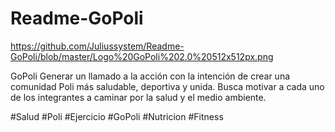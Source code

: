# Readme-GoPoli

https://github.com/Juliussystem/Readme-GoPoli/blob/master/Logo%20GoPoli%202.0%20512x512px.png

GoPoli
Generar un llamado a la acción con la intención de crear una comunidad Poli más saludable, deportiva y unida. Busca motivar a cada uno de los integrantes a caminar por la salud y el medio ambiente.

#Salud #Poli #Ejercicio #GoPoli #Nutricion #Fitness
